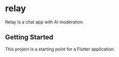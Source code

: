 # relay

Relay is a chat app with AI moderation.

## Getting Started

This project is a starting point for a Flutter application.